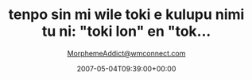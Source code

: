 ---
title: 'tenpo sin mi wile toki e kulupu nimi tu ni: "toki lon" en "tok...'
posts: 7
hash: 't771'
author: 'MorphemeAddict@wmconnect.com'
date: 2007-05-04T09:39:00+00:00
sources:
  - http://forums.tokipona.org/viewtopic.php%3Ft=771.html
---